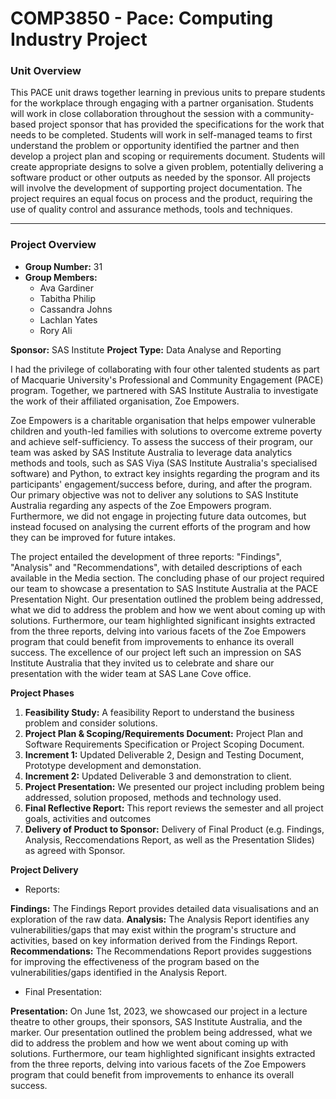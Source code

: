 # COMP3850 - Pace: Computing Industry Project

### Unit Overview

This PACE unit draws together learning in previous units to prepare students for the workplace through engaging with a partner organisation. Students will work in close collaboration throughout the session with a community-based project sponsor that has provided the specifications for the work that needs to be completed. Students will work in self-managed teams to first understand the problem or opportunity identified the partner and then develop a project plan and scoping or requirements document. Students will create appropriate designs to solve a given problem, potentially delivering a software product or other outputs as needed by the sponsor. All projects will involve the development of supporting project documentation. The project requires an equal focus on process and the product, requiring the use of quality control and assurance methods, tools and techniques.

-------
### Project Overview

- **Group Number:** 31 
- **Group Members:**
  - Ava Gardiner
  - Tabitha Philip
  - Cassandra Johns
  - Lachlan Yates
  - Rory Ali
  
**Sponsor:** SAS Institute
**Project Type:** Data Analyse and Reporting

I had the privilege of collaborating with four other talented students as part of Macquarie University's Professional and Community Engagement (PACE) program. Together, we partnered with SAS Institute Australia to investigate the work of their affiliated organisation, Zoe Empowers.

Zoe Empowers is a charitable organisation that helps empower vulnerable children and youth-led families with solutions to overcome extreme poverty and achieve self-sufficiency. To assess the success of their program, our team was asked by SAS Institute Australia to leverage data analytics methods and tools, such as SAS Viya (SAS Institute Australia's specialised software) and Python, to extract key insights regarding the program and its participants' engagement/success before, during, and after the program. Our primary objective was not to deliver any solutions to SAS Institute Australia regarding any aspects of the Zoe Empowers program. Furthermore, we did not engage in projecting future data outcomes, but instead focused on analysing the current efforts of the program and how they can be improved for future intakes.

The project entailed the development of three reports: "Findings", "Analysis" and "Recommendations", with detailed descriptions of each available in the Media section. The concluding phase of our project required our team to showcase a presentation to SAS Institute Australia at the PACE Presentation Night. Our presentation outlined the problem being addressed, what we did to address the problem and how we went about coming up with solutions. Furthermore, our team highlighted significant insights extracted from the three reports, delving into various facets of the Zoe Empowers program that could benefit from improvements to enhance its overall success. The excellence of our project left such an impression on SAS Institute Australia that they invited us to celebrate and share our presentation with the wider team at SAS Lane Cove office.

**Project Phases**

1. **Feasibility Study:** A feasibility Report to understand the business problem and consider solutions.
2. **Project Plan & Scoping/Requirements Document:** Project Plan and Software Requirements Specification or Project Scoping Document.
3. **Increment 1:** Updated Deliverable 2, Design and Testing Document, Prototype development and demonstation.
4. **Increment 2:** Updated Deliverable 3 and demonstration to client.
5. **Project Presentation:** We presented our project including problem being addressed, solution proposed, methods and technology used. 
6. **Final Reflective Report:** This report reviews the semester and all project goals, activities and outcomes
7. **Delivery of Product to Sponsor:** Delivery of Final Product (e.g. Findings, Analysis, Reccomendations Report, as well as the Presentation Slides) as agreed with Sponsor.

**Project Delivery**

- Reports:
  
**Findings:** The Findings Report provides detailed data visualisations and an exploration of the raw data.
**Analysis:** The Analysis Report identifies any vulnerabilities/gaps that may exist within the program's structure and activities, based on key information derived from the Findings Report.
**Recommendations:** The Recommendations Report provides suggestions for improving the effectiveness of the program based on the vulnerabilities/gaps identified in the Analysis Report.
  
- Final Presentation:

**Presentation:** On June 1st, 2023, we showcased our project in a lecture theatre to other groups, their sponsors, SAS Institute Australia, and the marker. Our presentation outlined the problem being addressed, what we did to address the problem and how we went about coming up with solutions. Furthermore, our team highlighted significant insights extracted from the three reports, delving into various facets of the Zoe Empowers program that could benefit from improvements to enhance its overall success.  
